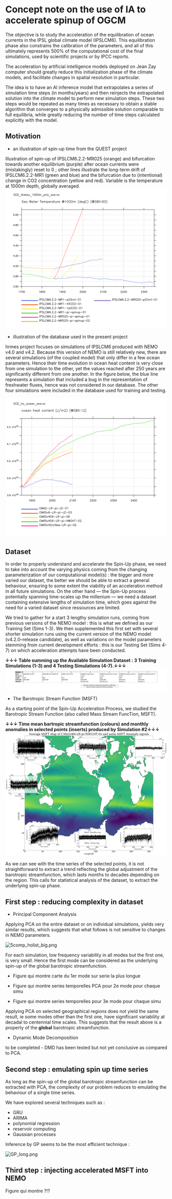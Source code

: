 # Concept note on the use of IA to accelerate spinup of OGCM

The objective is to study the acceleration of the equilibration of ocean currents in the IPSL global climate model (IPSLCM6). This equilibration phase also constrains the calibration of the parameters, and all of this ultimately represents 500% of the computational cost of the final simulations, used by scientific projects or by IPCC reports.  

The acceleration by artificial intelligence models deployed on Jean Zay computer should greatly reduce this initialization phase of the climate models, and facilitate changes in spatial resolution in particular. 

The idea is to have an AI inference model that extrapolates a series of simulation time steps (in months/years) and then reinjects the extrapolated solution into the climate model to perform new simulation steps. These two steps would be repeated as many times as necessary to obtain a stable algorithm that converges to a physically admissible solution comparable to full equilibria, while greatly reducing the number of time steps calculated explicitly with the model.   


## Motivation

* an illustration of spin-up time from the QUEST project

Illustration of spin-up of IPSLCM6.2.2-MR025 (orange) and bifurcation towards another equilibrium (purple) after ocean currents were (mistakingly) reset to 0 ; other lines illustrate the long-term drift of IPSLCM6.2.2-MR1 (green and blue) and the bifurcation due to (intentional) change in CO2 concentration (yellow and red). Variable is the temperature at 1000m depth, globally averaged.
![Spinup of QUEST-MR025](data/OCE_thetao_1000m_MR025_pi_spinup.gif)

* illustration of the database used in the present project

hrmes project focuses on simulations of IPSLCM6 produced with NEMO v4.0 and v4.2. Because this version of NEMO is still relatively new, there are several simulations (of the coupled model) that only differ in a few ocean parameters. Hence their time evolution in ocean heat content is very close from one simulation to the other, yet the values reached after 250 years are significantly different from one another. In the figure below, the blue line represents a simulation that included a bug in the representation of freshwater fluxes, hence was not considered in our database. The other four simulations were included in the database used for training and testing. 

![Set1 of simulations](data/CM62-CM65_OCE_hc.gif)


## Dataset

In order to properly understand and accelerate the Spin-Up phase, we need to take into account the varying physics coming from the changing parameterization of our computational model(s) : the bigger and more varied our dataset, the better we should be able to extract a general behaviour, ensuring to some extent the viability of an acceleration method in all future simulations.
On the other hand — the Spin-Up process potentially spanning time-scales up the millenium — we need a dataset containing extensive lengths of simulation time, which goes against the need for a varied dataset since ressources are limited.

We tried to gather for a start 3 lengthy simulation runs, coming from previous versions of the NEMO model : this is what we defined as our Training Set (Sims 1-3). We then supplemented this first set with several shorter simulation runs using the current version of the NEMO model (v4.2.0–release candidate), as well as variations on the model parameters stemming from current development efforts : this is our Testing Set (Sims 4-7) on which acceleration attempts have been conducted.


**↓↓↓ Table summing up the Available Simulation Dataset : 3 Training Simulations (1-3) and 4 Testing Simulations (4-7).↓↓↓**
![Tableau récapitulatif des 3 simulations d'entraînement et des 4 simulations de test.](data/Dataset.png)

* The Barotropic Stream Function (MSFT) 

As a starting point of the Spin-Up Acceleration Process, we studied the Barotropic Stream Function (also called Mass Stream FuncTion, MSFT).


**↓↓↓ Time mean bartropic streamfunction (colours) and monthly anomalies in selected points (inserts) produced by Simulation #2↓↓↓**
![Carte de la MSFT moyenne pour Sim. 2. Exemples de séries temporelles en quelques points.](data/MSFT-Map.png)

As we can see with the time series of the selected points, it is not straightforward to extract a trend reflecting the global adjustment of the barotropic streamfunction, which lasts months to decades depending on the region. This calls for statistical analysis of the dataset, to extract the underlying spin-up phase. 

## First step : reducing complexity in dataset

* Principal Component Analysis

Applying PCA on the entire dataset or on individual simulations, yields very similar results, which suggests that what follows is not sensitive to changes in NEMO parameters. 

![5comp_holist_big.png](/hrmes/Meetings/data/5comp_holist_big.png)

For each simulation, low frequency variability in all modes but the first one, is very small. Hence the first mode can be considered as the underlying spin-up of the global barotropic streamfunction. 


- Figure qui montre carte du 1er mode sur serie la plus longue

- Figure qui montre series temporelles PCA pour 2e mode pour chaque simu

- Figure qui montre series temporelles pour 3e mode pour chaque simu

Applying PCA on selected geographical regions does not yield the same result, ie some modes other than the first one, have significant variability at decadal to centennial time scales. This suggests that the result above is a property of the **global** barotropic streamfunction.

* Dynamic Mode Decomposition

to be completed - DMD has been tested but not yet conclusive as compared to PCA.


## Second step : emulating spin up time series

As long as the spin-up of the global barotropic streamfunction can be extracted with PCA, the complexity of our problem reduces to emulating the behaviour of a single time series. 

We have explored several techniques such as : 
- GRU
- ARIMA
- polynomial regression
- reservoir computing
- Gaussian processes

Inference by GP seems to be the most efficient technique : 

![GP_long.png](https://github.com/Maison-de-la-Simulation/hrmes/Meetings/data/GP_long.png)

## Third step : injecting accelerated MSFT into NEMO

Figure qui montre ?!?




